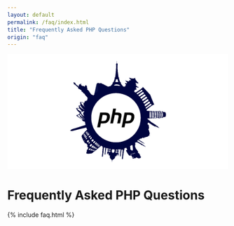 ```yaml
---
layout: default
permalink: /faq/index.html
title: "Frequently Asked PHP Questions"
origin: "faq"
---
```


![PHP FAQ](/assets/img/fb-link.png "PHP FAQ")

# Frequently Asked PHP Questions

{% include faq.html %}
